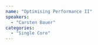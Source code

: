 ```yaml
---
name: "Optimising Performance II"
speakers:
  - "Carsten Bauer"
categories:
  - "Single Core"
---
```


